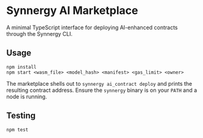 # Synnergy AI Marketplace

A minimal TypeScript interface for deploying AI-enhanced contracts through the Synnergy CLI.

## Usage

```
npm install
npm start <wasm_file> <model_hash> <manifest> <gas_limit> <owner>
```

The marketplace shells out to `synnergy ai_contract deploy` and prints the resulting contract address. Ensure the `synnergy` binary is on your `PATH` and a node is running.

## Testing

```
npm test
```
